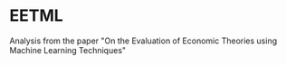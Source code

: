 # EETML
 Analysis from the paper "On the Evaluation of Economic Theories using Machine Learning Techniques"

